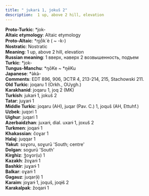 ```yaml
---
title: " jukarɨ 1, jokuš 2"
description:  1 up, above 2 hill, elevation
---
```


<strong>Proto-Turkic</strong>:  *jok-<br>
<strong>Altaic etymology</strong>:  Altaic etymology<br>
<strong> Proto-Altaic</strong>:  *ŋi̯ṑk`è ( ~ -k-)<br>
<strong>Nostratic</strong>:  Nostratic<br>
<strong>Meaning</strong>:  1 up, above 2 hill, elevation<br>
<strong>Russian meaning</strong>:  1 вверх, наверх 2 возвышенность, подъем<br>
<strong>Turkic</strong>:  *jok-<br>
<strong>Tungus-Manchu</strong>:  *ŋōKe ~ *ŋēKu<br>
<strong>Japanese</strong>:  *ǝ̀kǝ̀-<br>
<strong>Comments</strong>:  EDT 896, 906, ЭСТЯ 4, 213-214, 215, Stachowski 211.<br>
<strong>Old Turkic</strong>:  joqaru 1 (Orkh., OUygh.)<br>
<strong>Karakhanid</strong>:  joqaru 1, joq 2 (MK)<br>
<strong>Turkish</strong>:  jukarɨ 1, jokuš 2<br>
<strong>Tatar</strong>:  juɣarɨ 1<br>
<strong>Middle Turkic</strong>:  joqaru (AH), juqar (Pav. C.) 1, joquš (AH, Ettuhf.)<br>
<strong>Uzbek</strong>:  juqɔri 1<br>
<strong>Uighur</strong>:  juqari 1<br>
<strong>Azerbaidzhan</strong>:  juxarɨ, dial. uxarɨ 1, joxuš 2<br>
<strong>Turkmen</strong>:  joqarɨ 1<br>
<strong>Khakassian</strong>:  čoɣar 1<br>
<strong>Halaj</strong>:  juqqar 1<br>
<strong>Yakut</strong>:  soɣoru, soɣurū 'South; centre'<br>
<strong>Dolgan</strong>:  sogurū 'South'<br>
<strong>Kirghiz</strong>:  ǯoɣor(u) 1<br>
<strong>Kazakh</strong>:  žoɣarɨ 1<br>
<strong>Bashkir</strong>:  juɣarɨ 1<br>
<strong>Balkar</strong>:  oɣarɨ 1<br>
<strong>Gagauz</strong>:  juqar(ɨ) 1<br>
<strong>Karaim</strong>:  joɣarɨ 1, joquš, joqɨš 2<br>
<strong>Karakalpak</strong>:  žoqarɨ 1<br>


